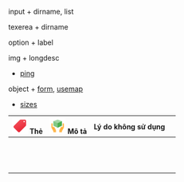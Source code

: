 input + dirname, list

texerea + dirname

option + label

img + longdesc

+ [ping](https://www.w3schools.com/tags/att_a_ping.asp)

object + [form](https://www.w3schools.com/tags/att_object_form.asp), [usemap](https://www.w3schools.com/tags/att_object_usemap.asp)

+ [sizes](https://www.w3schools.com/tags/att_link_sizes.asp)

| ![icons8tagpng](https://raw.githubusercontent.com/Zenfection/Image/master/2021/06/13-10-05-00-icons8-tag.png) Thẻ                                                                         | ![icons8handlewithcarepng](https://raw.githubusercontent.com/Zenfection/Image/master/2021/06/13-10-06-26-icons8-handle_with_care.png) Mô tả | Lý do không sử dụng                                                                                                                                                                   |                                                |
| ----------------------------------------------------------------------------------------------------------------------------------------------------------------------------------------- | ------------------------------------------------------------------------------------------------------------------------------------------- | ------------------------------------------------------------------------------------------------------------------------------------------------------------------------------------- | ---------------------------------------------- |
| [<acronym>](https://www.w3schools.com/tags/tag_acronym.asp)                                                                                                                               |                                                                                                                                             |                                                                                                                                                                                       |                                                |
| [<big>](https://www.w3schools.com/tags/tag_big.asp)                                                                                                                                       |                                                                                                                                             |                                                                                                                                                                                       |                                                |
| [<center>](https://www.w3schools.com/tags/tag_center.asp)                                                                                                                                 |                                                                                                                                             |                                                                                                                                                                                       |                                                |
| [<font>](https://www.w3schools.com/tags/tag_font.asp)                                                                                                                                     |                                                                                                                                             |                                                                                                                                                                                       |                                                |
| [<strike>](https://www.w3schools.com/tags/tag_strike.asp)                                                                                                                                 |                                                                                                                                             |                                                                                                                                                                                       |                                                |
| [<tt>](https://www.w3schools.com/tags/tag_tt.asp)                                                                                                                                         |                                                                                                                                             |                                                                                                                                                                                       |                                                |
| [<frame>](https://www.w3schools.com/tags/tag_frame.asp)<br>[<frameset>](https://www.w3schools.com/tags/tag_frameset.asp)<br>[<noframes>](https://www.w3schools.com/tags/tag_noframes.asp) |                                                                                                                                             |                                                                                                                                                                                       |                                                |
| [<dir>](https://www.w3schools.com/tags/tag_dir.asp)                                                                                                                                       |                                                                                                                                             |                                                                                                                                                                                       |                                                |
| [<basefont>](https://www.w3schools.com/tags/tag_basefont.asp)                                                                                                                             |                                                                                                                                             |                                                                                                                                                                                       |                                                |
| [<applet>](https://www.w3schools.com/tags/tag_applet.asp)                                                                                                                                 |                                                                                                                                             |                                                                                                                                                                                       |                                                |
| [<bdi>](https://www.w3schools.com/tags/tag_bdi.asp)                                                                                                                                       |                                                                                                                                             | ![iOS7Safariappiconlargee1442348114864png](https://raw.githubusercontent.com/Zenfection/Image/master/2021/06/05-23-40-47-iOS-7-Safari-app-icon-large-e1442348114864.png) không hỗ trợ |                                                |
| [<data>](https://www.w3schools.com/tags/tag_data.asp)                                                                                                                                     |                                                                                                                                             | ![iOS7Safariappiconlargee1442348114864png](https://raw.githubusercontent.com/Zenfection/Image/master/2021/06/05-23-40-47-iOS-7-Safari-app-icon-large-e1442348114864.png) không hỗ trợ |                                                |
| [<dialog>](https://www.w3schools.com/tags/tag_dialog.asp)                                                                                                                                 |                                                                                                                                             | ![iOS7Safariappiconlargee1442348114864png](https://raw.githubusercontent.com/Zenfection/Image/master/2021/06/05-23-40-47-iOS-7-Safari-app-icon-large-e1442348114864.png) không hỗ trợ |                                                |
| [<label>](https://www.w3schools.com/tags/tag_label.asp)                                                                                                                                   |                                                                                                                                             | ![Firefoxlogo,2019svgpng](https://raw.githubusercontent.com/Zenfection/Image/master/2021/06/05-23-38-51-Firefox_logo%2C_2019.svg.png) không hỗ trợ                                    |                                                |
| [<embed>](https://www.w3schools.com/tags/tag_embed.asp)                                                                                                                                   |                                                                                                                                             | Thay thế bằng `img`, `iframe`, `video`,`audio`                                                                                                                                        | `:focus {outline: none;}`input + dirname, list |

texerea + dirname

option + label

img + longdesc

+ [ping](https://www.w3schools.com/tags/att_a_ping.asp)

object + [form](https://www.w3schools.com/tags/att_object_form.asp), [usemap](https://www.w3schools.com/tags/att_object_usemap.asp)

+ [sizes](https://www.w3schools.com/tags/att_link_sizes.asp)

| ![icons8tagpng](https://raw.githubusercontent.com/Zenfection/Image/master/2021/06/13-10-05-00-icons8-tag.png) Thẻ                                                                         | ![icons8handlewithcarepng](https://raw.githubusercontent.com/Zenfection/Image/master/2021/06/13-10-06-26-icons8-handle_with_care.png) Mô tả | Lý do không sử dụng                                                                                                                                                                   |                           |
| ----------------------------------------------------------------------------------------------------------------------------------------------------------------------------------------- | ------------------------------------------------------------------------------------------------------------------------------------------- | ------------------------------------------------------------------------------------------------------------------------------------------------------------------------------------- | ------------------------- |
| [<acronym>](https://www.w3schools.com/tags/tag_acronym.asp)                                                                                                                               |                                                                                                                                             |                                                                                                                                                                                       |                           |
| [<big>](https://www.w3schools.com/tags/tag_big.asp)                                                                                                                                       |                                                                                                                                             |                                                                                                                                                                                       |                           |
| [<center>](https://www.w3schools.com/tags/tag_center.asp)                                                                                                                                 |                                                                                                                                             |                                                                                                                                                                                       |                           |
| [<font>](https://www.w3schools.com/tags/tag_font.asp)                                                                                                                                     |                                                                                                                                             |                                                                                                                                                                                       |                           |
| [<strike>](https://www.w3schools.com/tags/tag_strike.asp)                                                                                                                                 |                                                                                                                                             |                                                                                                                                                                                       |                           |
| [<tt>](https://www.w3schools.com/tags/tag_tt.asp)                                                                                                                                         |                                                                                                                                             |                                                                                                                                                                                       |                           |
| [<frame>](https://www.w3schools.com/tags/tag_frame.asp)<br>[<frameset>](https://www.w3schools.com/tags/tag_frameset.asp)<br>[<noframes>](https://www.w3schools.com/tags/tag_noframes.asp) |                                                                                                                                             |                                                                                                                                                                                       |                           |
| [<dir>](https://www.w3schools.com/tags/tag_dir.asp)                                                                                                                                       |                                                                                                                                             |                                                                                                                                                                                       |                           |
| [<basefont>](https://www.w3schools.com/tags/tag_basefont.asp)                                                                                                                             |                                                                                                                                             |                                                                                                                                                                                       |                           |
| [<applet>](https://www.w3schools.com/tags/tag_applet.asp)                                                                                                                                 |                                                                                                                                             |                                                                                                                                                                                       |                           |
| [<bdi>](https://www.w3schools.com/tags/tag_bdi.asp)                                                                                                                                       |                                                                                                                                             | ![iOS7Safariappiconlargee1442348114864png](https://raw.githubusercontent.com/Zenfection/Image/master/2021/06/05-23-40-47-iOS-7-Safari-app-icon-large-e1442348114864.png) không hỗ trợ |                           |
| [<data>](https://www.w3schools.com/tags/tag_data.asp)                                                                                                                                     |                                                                                                                                             | ![iOS7Safariappiconlargee1442348114864png](https://raw.githubusercontent.com/Zenfection/Image/master/2021/06/05-23-40-47-iOS-7-Safari-app-icon-large-e1442348114864.png) không hỗ trợ |                           |
| [<dialog>](https://www.w3schools.com/tags/tag_dialog.asp)                                                                                                                                 |                                                                                                                                             | ![iOS7Safariappiconlargee1442348114864png](https://raw.githubusercontent.com/Zenfection/Image/master/2021/06/05-23-40-47-iOS-7-Safari-app-icon-large-e1442348114864.png) không hỗ trợ |                           |
| [<label>](https://www.w3schools.com/tags/tag_label.asp)                                                                                                                                   |                                                                                                                                             | ![Firefoxlogo,2019svgpng](https://raw.githubusercontent.com/Zenfection/Image/master/2021/06/05-23-38-51-Firefox_logo%2C_2019.svg.png) không hỗ trợ                                    |                           |
| [<embed>](https://www.w3schools.com/tags/tag_embed.asp)                                                                                                                                   |                                                                                                                                             | Thay thế bằng `img`, `iframe`, `video`,`audio`                                                                                                                                        | `:focus {outline: none;}` |
